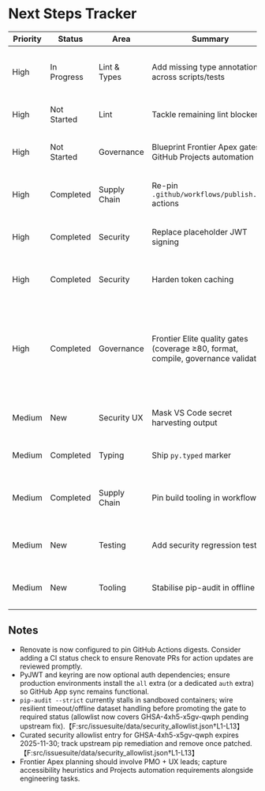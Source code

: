 # Next Steps Tracker

| Priority | Status      | Area         | Summary                                           | Notes                                                                                                                                               |
| -------- | ----------- | ------------ | ------------------------------------------------- | --------------------------------------------------------------------------------------------------------------------------------------------------- |
| High     | In Progress | Lint & Types | Add missing type annotations across scripts/tests | Continue annotating tests flagged by `ruff --select ANN`; unblock `mypy` expansion later. ✅ `tests/test_env_auth.py` fully annotated (2025-10-08). |
| High     | Not Started | Lint         | Tackle remaining lint blockers                    | Address import ordering, redundant casts, markdown lint, and any new Ruff findings.                                                                 |
| High     | Not Started | Governance   | Blueprint Frontier Apex gates + GitHub Projects automation | Expand coverage target to ≥85, codify UX acceptance scripts, and sync Next Steps with Projects dashboards for executive reporting.                          |
| High     | Completed   | Supply Chain | Re-pin `.github/workflows/publish.yml` actions    | Restored `pypa/gh-action-pypi-publish` to commit `e53eb8b` and enabled Renovate digest pinning for the GitHub Actions manager.                      |
| High     | Completed   | Security     | Replace placeholder JWT signing                   | `_generate_jwt` now signs with PyJWT when available and falls back to a logged placeholder only if the dependency is absent.                        |
| High     | Completed   | Security     | Harden token caching                              | GitHub App tokens persist to the OS keyring (with encoded file backup) and legacy plaintext cache files are still readable for upgrades.            |
| High     | Completed   | Governance   | Frontier Elite quality gates (coverage ≥80, format, compile, governance validator) | `python scripts/quality_gates.py` + `python scripts/verify_next_steps.py` keep UX + GitHub Projects guardrails enforced in CI.【F:scripts/quality_gates.py†L21-L82】【F:scripts/verify_next_steps.py†L1-L33】 |
| Medium   | New         | Security UX  | Mask VS Code secret harvesting output             | `get_vscode_secrets` returns raw tokens; ensure callers redact or gate behind explicit opt-in to avoid accidental logging.                          |
| Medium   | Completed   | Typing       | Ship `py.typed` marker                            | Added `src/issuesuite/py.typed` and updated `MANIFEST.in` to ensure type hints ship with the wheel.                                                 |
| Medium   | Completed   | Supply Chain | Pin build tooling in workflows                    | Workflow now installs `pip==24.2`, `build==1.2.2.post1`, and `twine==6.2.0`; evaluate adding `--require-hashes` once digests are curated.           |
| Medium   | New         | Testing      | Add security regression tests                     | Add unit/integration coverage for GitHub App auth failures, JWT validation, and token cache permissions.                                            |
| Medium   | New         | Tooling      | Stabilise pip-audit in offline CI                 | Investigate resilient timeouts/offline datasets so `pip-audit --strict` no longer hangs without network access.                                     |

## Notes

- Renovate is now configured to pin GitHub Actions digests. Consider adding a CI status check to ensure Renovate PRs for action updates are reviewed promptly.
- PyJWT and keyring are now optional auth dependencies; ensure production environments install the `all` extra (or a dedicated `auth` extra) so GitHub App sync remains functional.
- `pip-audit --strict` currently stalls in sandboxed containers; wire resilient timeout/offline dataset handling before promoting the gate to required status (allowlist now covers GHSA-4xh5-x5gv-qwph pending upstream fix).【F:src/issuesuite/data/security_allowlist.json†L1-L13】
- Curated security allowlist entry for GHSA-4xh5-x5gv-qwph expires 2025-11-30; track upstream pip remediation and remove once patched.【F:src/issuesuite/data/security_allowlist.json†L1-L13】
- Frontier Apex planning should involve PMO + UX leads; capture accessibility heuristics and Projects automation requirements alongside engineering tasks.
